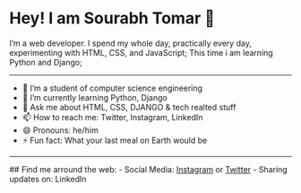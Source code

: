 # Hey! I am Sourabh Tomar 👋

I’m a web developer. I spend my whole day, practically every day, experimenting with HTML, CSS, and JavaScript; This time i am learning Python and Django;
<hr>

- 🔭 I’m a student of computer science engineering
- 🌱 I’m currently learning Python, Django
- 💬 Ask me about HTML, CSS, DJANGO & tech realted stuff
- 📫 How to reach me: Twitter, Instagram, LinkedIn
- 😄 Pronouns: he/him
- ⚡ Fun fact: What your last meal on Earth would be
<hr>
## Find me arround the web:
- Social Media: <a href="https://www.instagram.com/sourabh_tomar26/">Instagram</a> or <a href="https://twitter.com/Sourabh55037608">Twitter</a>
- Sharing updates on: <a herf="https://www.linkedin.com/in/sourabh-tomar-91b3491b9/">LinkedIn</a>


